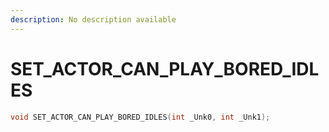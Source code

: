```yaml
---
description: No description available 
---
```


# SET_ACTOR_CAN_PLAY_BORED_IDLES

```cpp
void SET_ACTOR_CAN_PLAY_BORED_IDLES(int _Unk0, int _Unk1);
```